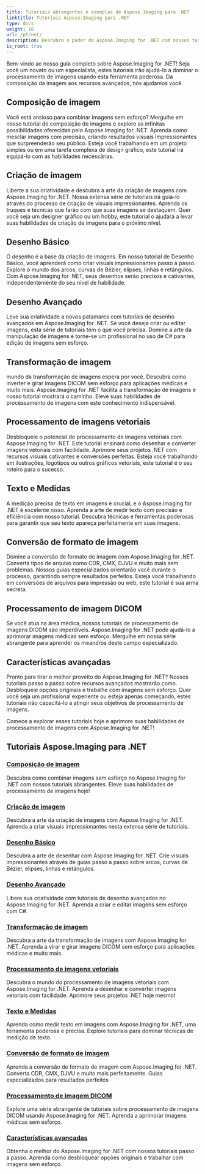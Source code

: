 ```yaml
---
title: Tutoriais abrangentes e exemplos de Aspose.Imaging para .NET
linktitle: Tutoriais Aspose.Imaging para .NET
type: docs
weight: 10
url: /pt/net/
description: Descubra o poder do Aspose.Imaging for .NET com nossos tutoriais detalhados. Da composição de imagens aos recursos avançados, aprimore suas habilidades e eleve seu jogo de processamento de imagens.
is_root: true
---
```


Bem-vindo ao nosso guia completo sobre Aspose.Imaging for .NET! Seja você um novato ou um especialista, estes tutoriais irão ajudá-lo a dominar o processamento de imagens usando esta ferramenta poderosa. Da composição da imagem aos recursos avançados, nós ajudamos você.

## Composição de imagem

Você está ansioso para combinar imagens sem esforço? Mergulhe em nosso tutorial de composição de imagens e explore as infinitas possibilidades oferecidas pelo Aspose.Imaging for .NET. Aprenda como mesclar imagens com precisão, criando resultados visuais impressionantes que surpreenderão seu público. Esteja você trabalhando em um projeto simples ou em uma tarefa complexa de design gráfico, este tutorial irá equipá-lo com as habilidades necessárias.

## Criação de imagem

Liberte a sua criatividade e descubra a arte da criação de imagens com Aspose.Imaging for .NET. Nossa extensa série de tutoriais irá guiá-lo através do processo de criação de visuais impressionantes. Aprenda os truques e técnicas que farão com que suas imagens se destaquem. Quer você seja um designer gráfico ou um hobby, este tutorial o ajudará a levar suas habilidades de criação de imagens para o próximo nível.

## Desenho Básico

O desenho é a base da criação de imagens. Em nosso tutorial de Desenho Básico, você aprenderá como criar visuais impressionantes passo a passo. Explore o mundo dos arcos, curvas de Bézier, elipses, linhas e retângulos. Com Aspose.Imaging for .NET, seus desenhos serão precisos e cativantes, independentemente do seu nível de habilidade.

## Desenho Avançado

Leve sua criatividade a novos patamares com tutoriais de desenho avançados em Aspose.Imaging for .NET. Se você deseja criar ou editar imagens, esta série de tutoriais tem o que você precisa. Domine a arte da manipulação de imagens e torne-se um profissional no uso de C# para edição de imagens sem esforço.

## Transformação de imagem

mundo da transformação de imagens espera por você. Descubra como inverter e girar imagens DICOM sem esforço para aplicações médicas e muito mais. Aspose.Imaging for .NET facilita a transformação de imagens e nosso tutorial mostrará o caminho. Eleve suas habilidades de processamento de imagens com este conhecimento indispensável.

## Processamento de imagens vetoriais

Desbloqueie o potencial do processamento de imagens vetoriais com Aspose.Imaging for .NET. Este tutorial ensinará como desenhar e converter imagens vetoriais com facilidade. Aprimore seus projetos .NET com recursos visuais cativantes e conversões perfeitas. Esteja você trabalhando em ilustrações, logotipos ou outros gráficos vetoriais, este tutorial é o seu roteiro para o sucesso.

## Texto e Medidas

A medição precisa de texto em imagens é crucial, e o Aspose.Imaging for .NET é excelente nisso. Aprenda a arte de medir texto com precisão e eficiência com nosso tutorial. Descubra técnicas e ferramentas poderosas para garantir que seu texto apareça perfeitamente em suas imagens.

## Conversão de formato de imagem

Domine a conversão de formato de imagem com Aspose.Imaging for .NET. Converta tipos de arquivo como CDR, CMX, DJVU e muito mais sem problemas. Nossos guias especializados orientarão você durante o processo, garantindo sempre resultados perfeitos. Esteja você trabalhando em conversões de arquivos para impressão ou web, este tutorial é sua arma secreta.

## Processamento de imagem DICOM

Se você atua na área médica, nossos tutoriais de processamento de imagens DICOM são imperdíveis. Aspose.Imaging for .NET pode ajudá-lo a aprimorar imagens médicas sem esforço. Mergulhe em nossa série abrangente para aprender os meandros deste campo especializado.

## Características avançadas

Pronto para tirar o melhor proveito do Aspose.Imaging for .NET? Nossos tutoriais passo a passo sobre recursos avançados mostrarão como. Desbloqueie opções originais e trabalhe com imagens sem esforço. Quer você seja um profissional experiente ou esteja apenas começando, estes tutoriais irão capacitá-lo a atingir seus objetivos de processamento de imagens.

Comece a explorar esses tutoriais hoje e aprimore suas habilidades de processamento de imagens com Aspose.Imaging for .NET!
## Tutoriais Aspose.Imaging para .NET
### [Composição de imagem](./image-composition/)
Descubra como combinar imagens sem esforço no Aspose.Imaging for .NET com nossos tutoriais abrangentes. Eleve suas habilidades de processamento de imagens hoje!
### [Criação de imagem](./image-creation/)
Descubra a arte da criação de imagens com Aspose.Imaging for .NET. Aprenda a criar visuais impressionantes nesta extensa série de tutoriais.
### [Desenho Básico](./basic-drawing/)
Descubra a arte de desenhar com Aspose.Imaging for .NET. Crie visuais impressionantes através de guias passo a passo sobre arcos, curvas de Bézier, elipses, linhas e retângulos.
### [Desenho Avançado](./advanced-drawing/)
Libere sua criatividade com tutoriais de desenho avançados no Aspose.Imaging for .NET. Aprenda a criar e editar imagens sem esforço com C#.
### [Transformação de imagem](./image-transformation/)
Descubra a arte da transformação de imagens com Aspose.Imaging for .NET. Aprenda a virar e girar imagens DICOM sem esforço para aplicações médicas e muito mais.
### [Processamento de imagens vetoriais](./vector-image-processing/)
Descubra o mundo do processamento de imagens vetoriais com Aspose.Imaging for .NET. Aprenda a desenhar e converter imagens vetoriais com facilidade. Aprimore seus projetos .NET hoje mesmo!
### [Texto e Medidas](./text-and-measurements/)
Aprenda como medir texto em imagens com Aspose.Imaging for .NET, uma ferramenta poderosa e precisa. Explore tutoriais para dominar técnicas de medição de texto.
### [Conversão de formato de imagem](./image-format-conversion/)
Aprenda a conversão de formato de imagem com Aspose.Imaging for .NET. Converta CDR, CMX, DJVU e muito mais perfeitamente. Guias especializados para resultados perfeitos
### [Processamento de imagem DICOM](./dicom-image-processing/)
Explore uma série abrangente de tutoriais sobre processamento de imagens DICOM usando Aspose.Imaging for .NET. Aprenda a aprimorar imagens médicas sem esforço.
### [Características avançadas](./advanced-features/)
Obtenha o melhor do Aspose.Imaging for .NET com nossos tutoriais passo a passo. Aprenda como desbloquear opções originais e trabalhar com imagens sem esforço.
